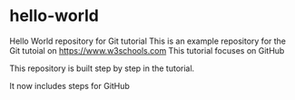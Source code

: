 # hello-world
Hello World repository for Git tutorial
This is an example repository for the Git tutoial on https://www.w3schools.com
This tutorial focuses on GitHub

This repository is built step by step in the tutorial.

It now includes steps for GitHub
